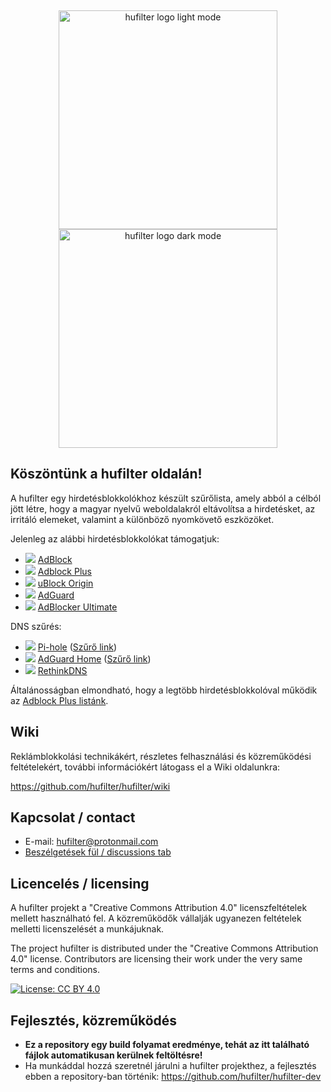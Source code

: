 &nbsp;
<p align="center">
    <img src="https://raw.githubusercontent.com/hufilter/hufilter-dev/master/assets/hufilter_logo.png#gh-light-mode-only" width="350px" alt="hufilter logo light mode" />
    <img src="https://raw.githubusercontent.com/hufilter/hufilter-dev/master/assets/hufilter_logo_dark_mode.png#gh-dark-mode-only" width="350px" alt="hufilter logo dark mode" />
</p>

## Köszöntünk a hufilter oldalán!

A hufilter egy hirdetésblokkolókhoz készült szűrőlista, amely abból a célból jött létre, hogy a magyar nyelvű weboldalakról eltávolítsa a hirdetésket, az irritáló elemeket, valamint a különböző nyomkövető eszközöket.

Jelenleg az alábbi hirdetésblokkolókat támogatjuk:
* ![](https://i.ibb.co/wy0Xqjm/ab.png) [AdBlock](https://getadblock.com/)
* ![](https://i.ibb.co/VWkXHfW/abp.png) [Adblock Plus](https://adblockplus.org)
* ![](https://i.ibb.co/MskKKGZ/ublock.png) [uBlock Origin](https://github.com/gorhill/uBlock)
* ![](https://i.ibb.co/rch274D/adguard.png) [AdGuard](https://adguard.com)
* ![](https://i.ibb.co/P57DX8R/ad-ultimate.png) [AdBlocker Ultimate](https://adblockultimate.net/)

DNS szűrés:
* ![](https://i.ibb.co/qmmnw2Q/pihole.png) [Pi-hole](https://pi-hole.net/) ([Szűrő link](https://raw.githubusercontent.com/hufilter/hufilter/master/hufilter-dns.txt))
* ![](https://i.ibb.co/rch274D/adguard.png) [AdGuard Home](https://adguard.com/en/adguard-home/overview.html) ([Szűrő link](https://raw.githubusercontent.com/hufilter/hufilter/master/hufilter-dns.txt))
* ![](https://i.ibb.co/9YZqry9/rethinkdns.png) [RethinkDNS](https://github.com/celzero/rethink-app)

Általánosságban elmondható, hogy a legtöbb hirdetésblokkolóval működik az [Adblock Plus listánk](https://raw.githubusercontent.com/hufilter/hufilter/master/hufilter.txt).

## Wiki
Reklámblokkolási technikákért, részletes felhasználási és közreműködési feltételekért, további információkért látogass el a Wiki oldalunkra:

https://github.com/hufilter/hufilter/wiki

## Kapcsolat / contact
- E-mail: [hufilter@protonmail.com](mailto:hufilter@protonmail.com)
- [Beszélgetések fül / discussions tab](https://github.com/hufilter/hufilter/discussions)

## Licencelés / licensing
A hufilter projekt a "Creative Commons Attribution 4.0" licenszfeltételek mellett használható fel. 
A közreműködők vállalják ugyanezen feltételek melletti licenszelését a munkájuknak.

The project hufilter is distributed under the "Creative Commons Attribution 4.0" license. 
Contributors are licensing their work under the very same terms and conditions.

[![License: CC BY 4.0](https://img.shields.io/badge/License-CC%20BY%204.0-lightgrey.svg)](https://creativecommons.org/licenses/by/4.0/)

## Fejlesztés, közreműködés
- **Ez a repository egy build folyamat eredménye, tehát az itt található fájlok automatikusan kerülnek feltöltésre!** 
- Ha munkáddal hozzá szeretnél járulni a hufilter projekthez, a fejlesztés ebben a repository-ban történik:
https://github.com/hufilter/hufilter-dev
